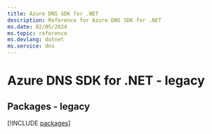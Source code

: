 ```yaml
---
title: Azure DNS SDK for .NET
description: Reference for Azure DNS SDK for .NET
ms.date: 02/05/2024
ms.topic: reference
ms.devlang: dotnet
ms.service: dns
---
```

# Azure DNS SDK for .NET - legacy
## Packages - legacy
[!INCLUDE [packages](dns-index.md)]